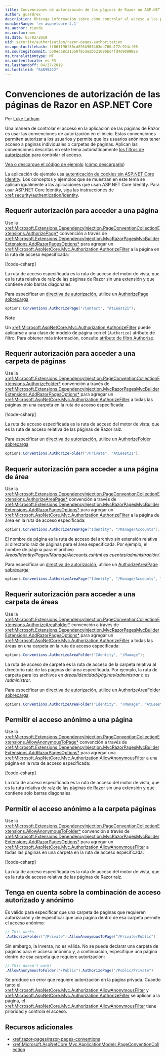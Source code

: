 ```yaml
---
title: Convenciones de autorización de las páginas de Razor en ASP.NET Core
author: guardrex
description: Obtenga información sobre cómo controlar el acceso a las páginas con las convenciones que autorizar a los usuarios y permitir que los usuarios anónimos tener acceso a las páginas o las carpetas de páginas.
monikerRange: '>= aspnetcore-2.1'
ms.author: riande
ms.custom: mvc
ms.date: 03/03/2019
uid: security/authorization/razor-pages-authorization
ms.openlocfilehash: ff061f96f30cd893b903403de760a172c924cf06
ms.sourcegitcommit: 5b0eca8c21550f95de3bb21096bd4fd4d9098026
ms.translationtype: MT
ms.contentlocale: es-ES
ms.lasthandoff: 04/27/2019
ms.locfileid: "64895422"
---
```

# <a name="razor-pages-authorization-conventions-in-aspnet-core"></a>Convenciones de autorización de las páginas de Razor en ASP.NET Core

Por [Luke Latham](https://github.com/guardrex)

Una manera de controlar el acceso en la aplicación de las páginas de Razor es usar las convenciones de autorización en el inicio. Estas convenciones permiten autorizar a los usuarios y permite que los usuarios anónimos tener acceso a páginas individuales o carpetas de páginas. Aplican las convenciones descritas en este tema automáticamente [los filtros de autorización](xref:mvc/controllers/filters#authorization-filters) para controlar el acceso.

[Vea o descargue el código de ejemplo](https://github.com/aspnet/AspNetCore.Docs/tree/master/aspnetcore/security/authorization/razor-pages-authorization/samples) ([cómo descargarlo](xref:index#how-to-download-a-sample))

La aplicación de ejemplo usa [autenticación de cookies sin ASP.NET Core Identity](xref:security/authentication/cookie). Los conceptos y ejemplos que se muestran en este tema se aplican igualmente a las aplicaciones que usan ASP.NET Core Identity. Para usar ASP.NET Core Identity, siga las instrucciones de <xref:security/authentication/identity>.

## <a name="require-authorization-to-access-a-page"></a>Requerir autorización para acceder a una página

Use la <xref:Microsoft.Extensions.DependencyInjection.PageConventionCollectionExtensions.AuthorizePage*> convención a través de <xref:Microsoft.Extensions.DependencyInjection.MvcRazorPagesMvcBuilderExtensions.AddRazorPagesOptions*> para agregar un <xref:Microsoft.AspNetCore.Mvc.Authorization.AuthorizeFilter> a la página en la ruta de acceso especificada:

[!code-csharp[](razor-pages-authorization/samples/2.x/AuthorizationSample/Startup.cs?name=snippet1&highlight=2,4)]

La ruta de acceso especificada es la ruta de acceso del motor de vista, que es la ruta relativa de raíz de las páginas de Razor sin una extensión y que contiene solo barras diagonales.

Para especificar un [directiva de autorización](xref:security/authorization/policies), utilice un [AuthorizePage sobrecarga](xref:Microsoft.Extensions.DependencyInjection.PageConventionCollectionExtensions.AuthorizePage*):

```csharp
options.Conventions.AuthorizePage("/Contact", "AtLeast21");
```

> [!NOTE]
> Un <xref:Microsoft.AspNetCore.Mvc.Authorization.AuthorizeFilter> puede aplicarse a una clase de modelo de página con el `[Authorize]` atributo de filtro. Para obtener más información, consulte [atributo de filtro Authorize](xref:razor-pages/filter#authorize-filter-attribute).

## <a name="require-authorization-to-access-a-folder-of-pages"></a>Requerir autorización para acceder a una carpeta de páginas

Use la <xref:Microsoft.Extensions.DependencyInjection.PageConventionCollectionExtensions.AuthorizeFolder*> convención a través de <xref:Microsoft.Extensions.DependencyInjection.MvcRazorPagesMvcBuilderExtensions.AddRazorPagesOptions*> para agregar un <xref:Microsoft.AspNetCore.Mvc.Authorization.AuthorizeFilter> a todas las páginas en una carpeta en la ruta de acceso especificada:

[!code-csharp[](razor-pages-authorization/samples/2.x/AuthorizationSample/Startup.cs?name=snippet1&highlight=2,5)]

La ruta de acceso especificada es la ruta de acceso del motor de vista, que es la ruta de acceso relativa de las páginas de Razor raíz.

Para especificar un [directiva de autorización](xref:security/authorization/policies), utilice un [AuthorizeFolder sobrecarga](xref:Microsoft.Extensions.DependencyInjection.PageConventionCollectionExtensions.AuthorizeFolder*):

```csharp
options.Conventions.AuthorizeFolder("/Private", "AtLeast21");
```

## <a name="require-authorization-to-access-an-area-page"></a>Requerir autorización para acceder a una página de área

Use la <xref:Microsoft.Extensions.DependencyInjection.PageConventionCollectionExtensions.AuthorizeAreaPage*> convención a través de <xref:Microsoft.Extensions.DependencyInjection.MvcRazorPagesMvcBuilderExtensions.AddRazorPagesOptions*> para agregar un <xref:Microsoft.AspNetCore.Mvc.Authorization.AuthorizeFilter> a la página de área en la ruta de acceso especificada:

```csharp
options.Conventions.AuthorizeAreaPage("Identity", "/Manage/Accounts");
```

El nombre de página es la ruta de acceso del archivo sin extensión relativa al directorio raíz de páginas para el área especificada. Por ejemplo, el nombre de página para el archivo *Areas/Identity/Pages/Manage/Accounts.cshtml* es *cuentas/administración/*.

Para especificar un [directiva de autorización](xref:security/authorization/policies), utilice un [AuthorizeAreaPage sobrecarga](xref:Microsoft.Extensions.DependencyInjection.PageConventionCollectionExtensions.AuthorizeAreaPage*):

```csharp
options.Conventions.AuthorizeAreaPage("Identity", "/Manage/Accounts", "AtLeast21");
```

## <a name="require-authorization-to-access-a-folder-of-areas"></a>Requerir autorización para acceder a una carpeta de áreas

Use la <xref:Microsoft.Extensions.DependencyInjection.PageConventionCollectionExtensions.AuthorizeAreaFolder*> convención a través de <xref:Microsoft.Extensions.DependencyInjection.MvcRazorPagesMvcBuilderExtensions.AddRazorPagesOptions*> para agregar un <xref:Microsoft.AspNetCore.Mvc.Authorization.AuthorizeFilter> a todas las áreas en una carpeta en la ruta de acceso especificada:

```csharp
options.Conventions.AuthorizeAreaFolder("Identity", "/Manage");
```

La ruta de acceso de carpeta es la ruta de acceso de la carpeta relativa al directorio raíz de las páginas del área especificada. Por ejemplo, la ruta de carpeta para los archivos en *áreas/identidad/páginas/administrar o* es */administrar*.

Para especificar un [directiva de autorización](xref:security/authorization/policies), utilice un [AuthorizeAreaFolder sobrecarga](xref:Microsoft.Extensions.DependencyInjection.PageConventionCollectionExtensions.AuthorizeAreaFolder*):

```csharp
options.Conventions.AuthorizeAreaFolder("Identity", "/Manage", "AtLeast21");
```

## <a name="allow-anonymous-access-to-a-page"></a>Permitir el acceso anónimo a una página

Use la <xref:Microsoft.Extensions.DependencyInjection.PageConventionCollectionExtensions.AllowAnonymousToPage*> convención a través de <xref:Microsoft.Extensions.DependencyInjection.MvcRazorPagesMvcBuilderExtensions.AddRazorPagesOptions*> para agregar una <xref:Microsoft.AspNetCore.Mvc.Authorization.AllowAnonymousFilter> a una página en la ruta de acceso especificada:

[!code-csharp[](razor-pages-authorization/samples/2.x/AuthorizationSample/Startup.cs?name=snippet1&highlight=2,6)]

La ruta de acceso especificada es la ruta de acceso del motor de vista, que es la ruta relativa de raíz de las páginas de Razor sin una extensión y que contiene solo barras diagonales.

## <a name="allow-anonymous-access-to-a-folder-of-pages"></a>Permitir el acceso anónimo a la carpeta páginas

Use la <xref:Microsoft.Extensions.DependencyInjection.PageConventionCollectionExtensions.AllowAnonymousToFolder*> convención a través de <xref:Microsoft.Extensions.DependencyInjection.MvcRazorPagesMvcBuilderExtensions.AddRazorPagesOptions*> para agregar un <xref:Microsoft.AspNetCore.Mvc.Authorization.AllowAnonymousFilter> a todas las páginas en una carpeta en la ruta de acceso especificada:

[!code-csharp[](razor-pages-authorization/samples/2.x/AuthorizationSample/Startup.cs?name=snippet1&highlight=2,7)]

La ruta de acceso especificada es la ruta de acceso del motor de vista, que es la ruta de acceso relativa de las páginas de Razor raíz.

## <a name="note-on-combining-authorized-and-anonymous-access"></a>Tenga en cuenta sobre la combinación de acceso autorizado y anónimo

Es válido para especificar que una carpeta de páginas que requieren autorización y de especificar que una página dentro de esa carpeta permite el acceso anónimo:

```csharp
// This works.
.AuthorizeFolder("/Private").AllowAnonymousToPage("/Private/Public")
```

Sin embargo, la inversa, no es válida. No se puede declarar una carpeta de páginas para el acceso anónimo y, a continuación, especifique una página dentro de esa carpeta que requiere autorización:

```csharp
// This doesn't work!
.AllowAnonymousToFolder("/Public").AuthorizePage("/Public/Private")
```

Se produce un error que requiere autorización en la página privada. Cuando tanto el <xref:Microsoft.AspNetCore.Mvc.Authorization.AllowAnonymousFilter> y <xref:Microsoft.AspNetCore.Mvc.Authorization.AuthorizeFilter> se aplican a la página, el <xref:Microsoft.AspNetCore.Mvc.Authorization.AllowAnonymousFilter> tiene prioridad y controla el acceso.

## <a name="additional-resources"></a>Recursos adicionales

* <xref:razor-pages/razor-pages-conventions>
* <xref:Microsoft.AspNetCore.Mvc.ApplicationModels.PageConventionCollection>
